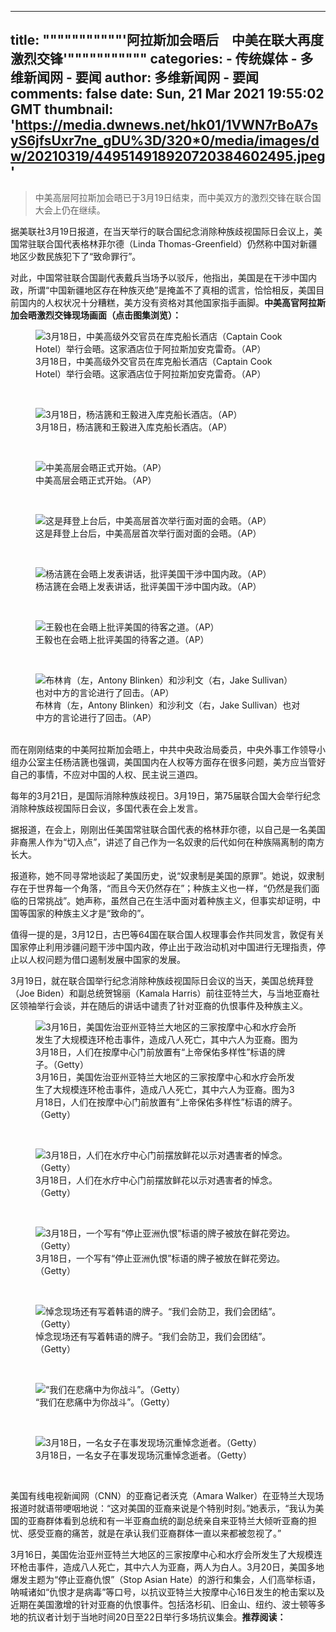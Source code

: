 
---
title: """""""""""'阿拉斯加会晤后　中美在联大再度激烈交锋'"""""""""""
categories: 
    - 传统媒体
    - 多维新闻网 - 要闻
author: 多维新闻网 - 要闻
comments: false
date: Sun, 21 Mar 2021 19:55:02 GMT
thumbnail: 'https://media.dwnews.net/hk01/1VWN7rBoA7syS6jfsUxr7ne_gDU%3D/320*0/media/images/dw/20210319/449514918920720384602495.jpeg'
---

<div>   
<blockquote>中美高层阿拉斯加会晤已于3月19日结束，而中美双方的激烈交锋在联合国大会上仍在继续。</blockquote><p>据美联社3月19日报道，在当天举行的联合国纪念消除种族歧视国际日会议上，美国常驻联合国代表格林菲尔德（Linda Thomas-Greenfield）仍然称中国对新疆地区少数民族犯下了“致命罪行”。</p><p>对此，中国常驻联合国副代表戴兵当场予以驳斥，他指出，美国是在干涉中国内政，所谓“中国新疆地区存在种族灭绝”是掩盖不了真相的谎言，恰恰相反，美国目前国内的人权状况十分糟糕，美方没有资格对其他国家指手画脚。<b>中美高官阿拉斯加会晤激烈交锋现场画面（点击图集浏览）：</b></p><figure>
        <img src="https://media.dwnews.net/hk01/1VWN7rBoA7syS6jfsUxr7ne_gDU%3D/320*0/media/images/dw/20210319/449514918920720384602495.jpeg" alt="3月18日，中美高级外交官员在库克船长酒店（Captain Cook Hotel）举行会晤。这家酒店位于阿拉斯加安克雷奇。（AP）" referrerpolicy="no-referrer">
        <figcaption>3月18日，中美高级外交官员在库克船长酒店（Captain Cook Hotel）举行会晤。这家酒店位于阿拉斯加安克雷奇。（AP）</figcaption>
        </figure><br><figure>
        <img src="https://media.dwnews.net/hk01/-FMIXCrDOnZFGeh1A78eEytotH0%3D/320*0/media/images/dw/20210319/449516937173536768643205.jpeg" alt="3月18日，杨洁篪和王毅进入库克船长酒店。（AP）" referrerpolicy="no-referrer">
        <figcaption>3月18日，杨洁篪和王毅进入库克船长酒店。（AP）</figcaption>
        </figure><br><figure>
        <img src="https://media.dwnews.net/hk01/H5Dqq5G39Od36rYvKhdAkYsDkIc%3D/320*0/media/images/dw/20210319/449512546722910208085732.jpeg" alt="中美高层会晤正式开始。（AP）" referrerpolicy="no-referrer">
        <figcaption>中美高层会晤正式开始。（AP）</figcaption>
        </figure><br><figure>
        <img src="https://media.dwnews.net/hk01/otkVOH7Z5ruzCFBr4Z_ZWbDSSp4%3D/320*0/media/images/dw/20210319/449515601258352640253186.jpeg" alt="这是拜登上台后，中美高层首次举行面对面的会晤。（AP）" referrerpolicy="no-referrer">
        <figcaption>这是拜登上台后，中美高层首次举行面对面的会晤。（AP）</figcaption>
        </figure><br><figure>
        <img src="https://media.dwnews.net/hk01/hVz7zhF6yPa1dbMCwpHgArDYJ9I%3D/320*0/media/images/dw/20210319/449517574053433344024756.jpeg" alt="杨洁篪在会晤上发表讲话，批评美国干涉中国内政。（AP）" referrerpolicy="no-referrer">
        <figcaption>杨洁篪在会晤上发表讲话，批评美国干涉中国内政。（AP）</figcaption>
        </figure><br><figure>
        <img src="https://media.dwnews.net/hk01/EaaQJr3WTy-BhAsdeeDEpC9Cnic%3D/320*0/media/images/dw/20210319/449514916601139200589261.jpeg" alt="王毅也在会晤上批评美国的待客之道。（AP）" referrerpolicy="no-referrer">
        <figcaption>王毅也在会晤上批评美国的待客之道。（AP）</figcaption>
        </figure><br><figure>
        <img src="https://media.dwnews.net/hk01/T0CBmVUjfWYZGOezGwzwRCD_J2k%3D/320*0/media/images/dw/20210319/449517089040896000241759.jpeg" alt="布林肯（左，Antony Blinken）和沙利文（右，Jake Sullivan）也对中方的言论进行了回击。（AP）" referrerpolicy="no-referrer">
        <figcaption>布林肯（左，Antony Blinken）和沙利文（右，Jake Sullivan）也对中方的言论进行了回击。（AP）</figcaption>
        </figure><br>而在刚刚结束的中美阿拉斯加会晤上，中共中央政治局委员，中央外事工作领导小组办公室主任杨洁篪也强调，美国国内在人权等方面存在很多问题，美方应当管好自己的事情，不应对中国的人权、民主说三道四。<p></p><p>每年的3月21日，是国际消除种族歧视日。3月19日，第75届联合国大会举行纪念消除种族歧视国际日会议，多国代表在会上发言。</p><p>据报道，在会上，刚刚出任美国常驻联合国代表的格林菲尔德，以自己是一名美国非裔黑人作为“切入点”，讲述了自己作为一名奴隶的后代如何在种族隔离制的南方长大。</p><p>报道称，她不同寻常地谈起了美国历史，说“奴隶制是美国的原罪”。她说，奴隶制存在于世界每一个角落，“而且今天仍然存在”；种族主义也一样，“仍然是我们面临的日常挑战”。她声称，虽然自己在生活中面对着种族主义，但事实却证明，中国等国家的种族主义才是“致命的”。</p><p>值得一提的是，3月12日，古巴等64国在联合国人权理事会作共同发言，敦促有关国家停止利用涉疆问题干涉中国内政，停止出于政治动机对中国进行无理指责，停止以人权问题为借口遏制发展中国家的发展。</p><p>3月19日，就在联合国举行纪念消除种族歧视国际日会议的当天，美国总统拜登（Joe Biden）和副总统贺锦丽（Kamala Harris）前往亚特兰大，与当地亚裔社区领袖举行会谈，并在随后的讲话中谴责了针对亚裔的仇恨事件及种族主义。</p><figure>
        <img src="https://media.dwnews.net/hk01/jXW7KlU9ZzjaI3U5k8qV2p7HrcU%3D/320*0/media/images/dw/20210322/450492830092103680987453.jpeg" alt="3月16日，美国佐治亚州亚特兰大地区的三家按摩中心和水疗会所发生了大规模连环枪击事件，造成八人死亡，其中六人为亚裔。图为3月18日，人们在按摩中心门前放置有“上帝保佑多样性”标语的牌子。（Getty）" referrerpolicy="no-referrer">
        <figcaption>3月16日，美国佐治亚州亚特兰大地区的三家按摩中心和水疗会所发生了大规模连环枪击事件，造成八人死亡，其中六人为亚裔。图为3月18日，人们在按摩中心门前放置有“上帝保佑多样性”标语的牌子。（Getty）</figcaption>
        </figure><br><figure>
        <img src="https://media.dwnews.net/hk01/jwmGkQg1Dm6uwd29TCz6-gWyawQ%3D/320*0/media/images/dw/20210322/450492837042458624263794.jpeg" alt="3月18日，人们在水疗中心门前摆放鲜花以示对遇害者的悼念。（Getty）" referrerpolicy="no-referrer">
        <figcaption>3月18日，人们在水疗中心门前摆放鲜花以示对遇害者的悼念。（Getty）</figcaption>
        </figure><br><figure>
        <img src="https://media.dwnews.net/hk01/3RE0uhPbYfjZHcQ0r3fDPAqpNlY%3D/320*0/media/images/dw/20210322/450492832319410176709218.jpeg" alt="3月18日，一个写有“停止亚洲仇恨”标语的牌子被放在鲜花旁边。（Getty）" referrerpolicy="no-referrer">
        <figcaption>3月18日，一个写有“停止亚洲仇恨”标语的牌子被放在鲜花旁边。（Getty）</figcaption>
        </figure><br><figure>
        <img src="https://media.dwnews.net/hk01/MpM9BHkm64tuwu8ZnmbV7JdfN0A%3D/320*0/media/images/dw/20210322/450492835213611008840972.jpeg" alt="悼念现场还有写着韩语的牌子。“我们会防卫，我们会团结”。（Getty）" referrerpolicy="no-referrer">
        <figcaption>悼念现场还有写着韩语的牌子。“我们会防卫，我们会团结”。（Getty）</figcaption>
        </figure><br><figure>
        <img src="https://media.dwnews.net/hk01/PlKLt3cPdpFkE2YGxMH0KDz7jR4%3D/320*0/media/images/dw/20210322/450492839101992960234759.jpeg" alt="“我们在悲痛中为你战斗”。（Getty）" referrerpolicy="no-referrer">
        <figcaption>“我们在悲痛中为你战斗”。（Getty）</figcaption>
        </figure><br><figure>
        <img src="https://media.dwnews.net/hk01/VOXD5b9_rmhK7mbbHnaLjiqE5p4%3D/320*0/media/images/dw/20210322/450492841262190592930157.jpeg" alt="3月18日，一名女子在事发现场沉重悼念逝者。（Getty）" referrerpolicy="no-referrer">
        <figcaption>3月18日，一名女子在事发现场沉重悼念逝者。（Getty）</figcaption>
        </figure><br><p>美国有线电视新闻网（CNN）的亚裔记者沃克（Amara Walker）在亚特兰大现场报道时就语带哽咽地说：“这对美国的亚裔来说是个特别时刻。”她表示，“我认为美国的亚裔群体看到总统和有一半亚裔血统的副总统亲自来亚特兰大倾听亚裔的担忧、感受亚裔的痛苦，就是在承认我们亚裔群体一直以来都被忽视了。”</p><p>3月16日，美国佐治亚州亚特兰大地区的三家按摩中心和水疗会所发生了大规模连环枪击事件，造成八人死亡，其中六人为亚裔，两人为白人。3月20日，美国多地爆发主题为“停止亚裔仇恨”（Stop Asian Hate）的游行和集会，人们高举标语，呐喊诸如“仇恨才是病毒”等口号，以抗议亚特兰大按摩中心16日发生的枪击案以及近期在美国激增的针对亚裔的仇恨事件。包括洛杉矶、旧金山、纽约、波士顿等多地的抗议者计划于当地时间20日至22日举行多场抗议集会。<b>推荐阅读：</b></p>  
</div>
            